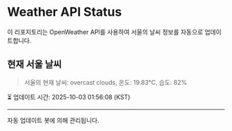 
# Weather API Status

이 리포지토리는 OpenWeather API를 사용하여 서울의 날씨 정보를 자동으로 업데이트합니다.

## 현재 서울 날씨
> 서울의 현재 날씨: overcast clouds, 온도: 19.83°C, 습도: 82%

⏳ 업데이트 시간: 2025-10-03 01:56:08 (KST)

---
자동 업데이트 봇에 의해 관리됩니다.
